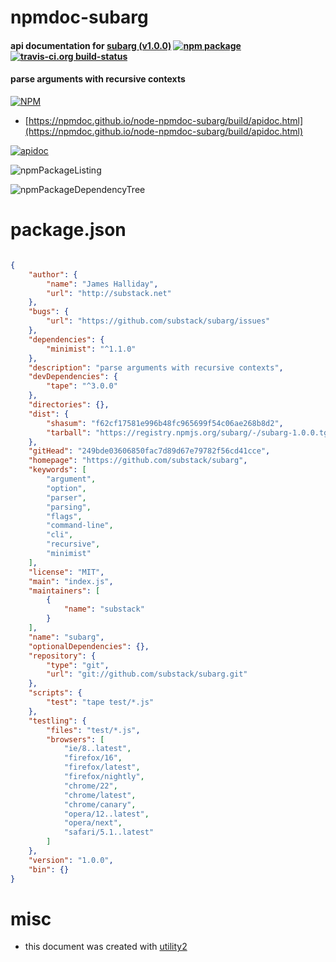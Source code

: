 # npmdoc-subarg

#### api documentation for  [subarg (v1.0.0)](https://github.com/substack/subarg)  [![npm package](https://img.shields.io/npm/v/npmdoc-subarg.svg?style=flat-square)](https://www.npmjs.org/package/npmdoc-subarg) [![travis-ci.org build-status](https://api.travis-ci.org/npmdoc/node-npmdoc-subarg.svg)](https://travis-ci.org/npmdoc/node-npmdoc-subarg)

#### parse arguments with recursive contexts

[![NPM](https://nodei.co/npm/subarg.png?downloads=true&downloadRank=true&stars=true)](https://www.npmjs.com/package/subarg)

- [https://npmdoc.github.io/node-npmdoc-subarg/build/apidoc.html](https://npmdoc.github.io/node-npmdoc-subarg/build/apidoc.html)

[![apidoc](https://npmdoc.github.io/node-npmdoc-subarg/build/screenCapture.buildCi.browser.%252Ftmp%252Fbuild%252Fapidoc.html.png)](https://npmdoc.github.io/node-npmdoc-subarg/build/apidoc.html)

![npmPackageListing](https://npmdoc.github.io/node-npmdoc-subarg/build/screenCapture.npmPackageListing.svg)

![npmPackageDependencyTree](https://npmdoc.github.io/node-npmdoc-subarg/build/screenCapture.npmPackageDependencyTree.svg)



# package.json

```json

{
    "author": {
        "name": "James Halliday",
        "url": "http://substack.net"
    },
    "bugs": {
        "url": "https://github.com/substack/subarg/issues"
    },
    "dependencies": {
        "minimist": "^1.1.0"
    },
    "description": "parse arguments with recursive contexts",
    "devDependencies": {
        "tape": "^3.0.0"
    },
    "directories": {},
    "dist": {
        "shasum": "f62cf17581e996b48fc965699f54c06ae268b8d2",
        "tarball": "https://registry.npmjs.org/subarg/-/subarg-1.0.0.tgz"
    },
    "gitHead": "249bde03606850fac7d89d67e79782f56cd41cce",
    "homepage": "https://github.com/substack/subarg",
    "keywords": [
        "argument",
        "option",
        "parser",
        "parsing",
        "flags",
        "command-line",
        "cli",
        "recursive",
        "minimist"
    ],
    "license": "MIT",
    "main": "index.js",
    "maintainers": [
        {
            "name": "substack"
        }
    ],
    "name": "subarg",
    "optionalDependencies": {},
    "repository": {
        "type": "git",
        "url": "git://github.com/substack/subarg.git"
    },
    "scripts": {
        "test": "tape test/*.js"
    },
    "testling": {
        "files": "test/*.js",
        "browsers": [
            "ie/8..latest",
            "firefox/16",
            "firefox/latest",
            "firefox/nightly",
            "chrome/22",
            "chrome/latest",
            "chrome/canary",
            "opera/12..latest",
            "opera/next",
            "safari/5.1..latest"
        ]
    },
    "version": "1.0.0",
    "bin": {}
}
```



# misc
- this document was created with [utility2](https://github.com/kaizhu256/node-utility2)
